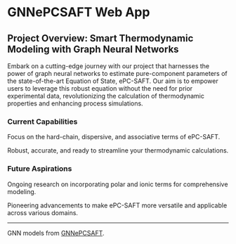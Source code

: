 # GNNePCSAFT Web App

## Project Overview: Smart Thermodynamic Modeling with Graph Neural Networks

Embark on a cutting-edge journey with our project that harnesses the power of graph neural networks to estimate pure-component parameters of the state-of-the-art Equation of State, ePC-SAFT. Our aim is to empower users to leverage this robust equation without the need for prior experimental data, revolutionizing the calculation of thermodynamic properties and enhancing process simulations.

### Current Capabilities

Focus on the hard-chain, dispersive, and associative terms of ePC-SAFT.

Robust, accurate, and ready to streamline your thermodynamic calculations.

### Future Aspirations

Ongoing research on incorporating polar and ionic terms for comprehensive modeling.

Pioneering advancements to make ePC-SAFT more versatile and applicable across various domains.

---

GNN models from [GNNePCSAFT](https://github.com/wildsonbbl/gnnepcsaft/).

